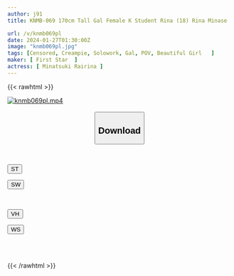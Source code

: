```yaml
---
author: j91
title: KNMB-069 170cm Tall Gal Female K Student Rina (18) Rina Minase

url: /v/knmb069pl
date: 2024-01-27T01:30:00Z
image: "knmb069pl.jpg"
tags: [Censored, Creampie, Solowork, Gal, POV, Beautiful Girl	]
maker: [ First Star  ]
actress: [ Minatsuki Rairina ]
---
```



{{< rawhtml >}}

<div class="video" data-videoid="rgkJal2x61IyRK">
    <a href="javascript:;">
        <img src="/v/knmb069pl/knmb069pl.jpg" width="WIDTH" height="HEIGHT" alt="knmb069pl.mp4" loading="lazy">
    </a>
</div>

<script type="text/javascript" src="https://j91.asia/asset/on-demand-st.js"></script>

<br>
  <link rel="stylesheet" href="https://j91.asia/asset/bs5.css">
  
  <center>
  <button class="btn btn-primary" type="button" data-bs-toggle="collapse" data-bs-target=".multi-collapse" aria-expanded="false" aria-controls="multiCollapseExample1 multiCollapseExample2"><h2>Download</h2></button></center>
</p>
<div class="row">
  <div class="col">
    <div class="collapse multi-collapse" id="multiCollapseExample1">
      <div class="card card-body">
	      	      <br>
<div class="buttons">  
<p><a href="https://streamtape.to/v/rgkJal2x61IyRK" target="_blank"><button class="btn-hover color-3"><i class="fa fa-download"></i> ST</button></a></p>
<p><a href="https://flaswish.com/3xp2mstl1i2w" target="_blank"><button class="btn-hover color-2"><i class="fa fa-download"></i> SW</button></a></p></div>
    </div>
  </div>
</div>
  <div class="col">
    <div class="collapse multi-collapse" id="multiCollapseExample2">
      <div class="card card-body">
	      <br>
<div class="buttons">
<p><a href="https://vidhidepro.com/f/mgle0dgm044q" target="_blank"><button class="btn-hover color-9"><i class="fa fa-download"></i> VH</button></a></p>
<p><a href="https://wolfstream.tv/mycnmbs2h7j5" target="_blank"><button class="btn-hover color-8"><i class="fa fa-download"></i> WS</button></a></p></div>
<br><br>
      </div>
    </div>
  </div>
</div>

{{< /rawhtml >}}
